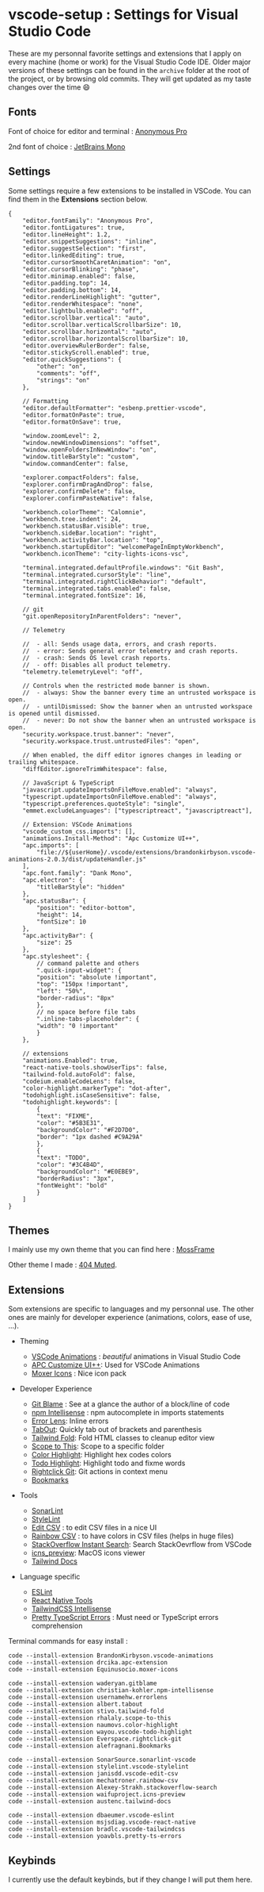 # vscode-setup : Settings for Visual Studio Code

These are my personnal favorite settings and extensions that I apply on every machine (home or work) for the Visual Studio Code IDE.
Older major versions of these settings can be found in the `archive` folder at the root of the project, or by browsing old commits. They will get updated as my taste changes over the time 😄

## Fonts

Font of choice for editor and terminal : [Anonymous Pro](https://fonts.google.com/specimen/Anonymous+Pro)

2nd font of choice : [JetBrains Mono](https://www.jetbrains.com/fr-fr/lp/mono/)

## Settings

Some settings require a few extensions to be installed in VSCode. You can find them in the **Extensions** section below.

    {
    	"editor.fontFamily": "Anonymous Pro",
    	"editor.fontLigatures": true,
    	"editor.lineHeight": 1.2,
    	"editor.snippetSuggestions": "inline",
    	"editor.suggestSelection": "first",
    	"editor.linkedEditing": true,
    	"editor.cursorSmoothCaretAnimation": "on",
    	"editor.cursorBlinking": "phase",
    	"editor.minimap.enabled": false,
    	"editor.padding.top": 14,
    	"editor.padding.bottom": 14,
    	"editor.renderLineHighlight": "gutter",
    	"editor.renderWhitespace": "none",
    	"editor.lightbulb.enabled": "off",
    	"editor.scrollbar.vertical": "auto",
    	"editor.scrollbar.verticalScrollbarSize": 10,
    	"editor.scrollbar.horizontal": "auto",
    	"editor.scrollbar.horizontalScrollbarSize": 10,
    	"editor.overviewRulerBorder": false,
    	"editor.stickyScroll.enabled": true,
    	"editor.quickSuggestions": {
    		"other": "on",
    		"comments": "off",
    		"strings": "on"
    	},

    	// Formatting
    	"editor.defaultFormatter": "esbenp.prettier-vscode",
    	"editor.formatOnPaste": true,
    	"editor.formatOnSave": true,

    	"window.zoomLevel": 2,
    	"window.newWindowDimensions": "offset",
    	"window.openFoldersInNewWindow": "on",
    	"window.titleBarStyle": "custom",
    	"window.commandCenter": false,

    	"explorer.compactFolders": false,
    	"explorer.confirmDragAndDrop": false,
    	"explorer.confirmDelete": false,
    	"explorer.confirmPasteNative": false,

    	"workbench.colorTheme": "Calomnie",
    	"workbench.tree.indent": 24,
    	"workbench.statusBar.visible": true,
    	"workbench.sideBar.location": "right",
    	"workbench.activityBar.location": "top",
    	"workbench.startupEditor": "welcomePageInEmptyWorkbench",
    	"workbench.iconTheme": "city-lights-icons-vsc",

    	"terminal.integrated.defaultProfile.windows": "Git Bash",
    	"terminal.integrated.cursorStyle": "line",
    	"terminal.integrated.rightClickBehavior": "default",
    	"terminal.integrated.tabs.enabled": false,
    	"terminal.integrated.fontSize": 16,

    	// git
    	"git.openRepositoryInParentFolders": "never",

    	// Telemetry

    	//  - all: Sends usage data, errors, and crash reports.
    	//  - error: Sends general error telemetry and crash reports.
    	//  - crash: Sends OS level crash reports.
    	//  - off: Disables all product telemetry.
    	"telemetry.telemetryLevel": "off",

    	// Controls when the restricted mode banner is shown.
    	//  - always: Show the banner every time an untrusted workspace is open.
    	//  - untilDismissed: Show the banner when an untrusted workspace is opened until dismissed.
    	//  - never: Do not show the banner when an untrusted workspace is open.
    	"security.workspace.trust.banner": "never",
    	"security.workspace.trust.untrustedFiles": "open",

    	// When enabled, the diff editor ignores changes in leading or trailing whitespace.
    	"diffEditor.ignoreTrimWhitespace": false,

    	// JavaScript & TypeScript
    	"javascript.updateImportsOnFileMove.enabled": "always",
    	"typescript.updateImportsOnFileMove.enabled": "always",
    	"typescript.preferences.quoteStyle": "single",
    	"emmet.excludeLanguages": ["typescriptreact", "javascriptreact"],

    	// Extension: VSCode Animations
    	"vscode_custom_css.imports": [],
    	"animations.Install-Method": "Apc Customize UI++",
    	"apc.imports": [
    		"file://${userHome}/.vscode/extensions/brandonkirbyson.vscode-animations-2.0.3/dist/updateHandler.js"
    	],
    	"apc.font.family": "Dank Mono",
    	"apc.electron": {
    		"titleBarStyle": "hidden"
    	},
    	"apc.statusBar": {
    		"position": "editor-bottom",
    		"height": 14,
    		"fontSize": 10
    	},
    	"apc.activityBar": {
    		"size": 25
    	},
    	"apc.stylesheet": {
    		// command palette and others
    		".quick-input-widget": {
    		"position": "absolute !important",
    		"top": "150px !important",
    		"left": "50%",
    		"border-radius": "8px"
    		},
    		// no space before file tabs
    		".inline-tabs-placeholder": {
    		"width": "0 !important"
    		}
    	},

    	// extensions
    	"animations.Enabled": true,
    	"react-native-tools.showUserTips": false,
    	"tailwind-fold.autoFold": false,
    	"codeium.enableCodeLens": false,
    	"color-highlight.markerType": "dot-after",
    	"todohighlight.isCaseSensitive": false,
    	"todohighlight.keywords": [
    		{
    		"text": "FIXME",
    		"color": "#5B3E31",
    		"backgroundColor": "#F2D7D0",
    		"border": "1px dashed #C9A29A"
    		},
    		{
    		"text": "TODO",
    		"color": "#3C4B4D",
    		"backgroundColor": "#E0EBE9",
    		"borderRadius": "3px",
    		"fontWeight": "bold"
    		}
    	]
    }

## Themes

I mainly use my own theme that you can find here : [MossFrame](https://github.com/404mat/mossframe)

Other theme I made : [404 Muted](https://github.com/404mat/404muted).

## Extensions

Som extensions are specific to languages and my personnal use. The other ones are mainly for developer experience (animations, colors, ease of use, ...).

- Theming

  - [VSCode Animations](https://marketplace.visualstudio.com/items?itemName=BrandonKirbyson.vscode-animations) : _beautiful_ animations in Visual Studio Code
  - [APC Customize UI++](https://marketplace.visualstudio.com/items?itemName=drcika.apc-extension): Used for VSCode Animations
  - [Moxer Icons](https://marketplace.visualstudio.com/items?itemName=Equinusocio.moxer-icons) : Nice icon pack

- Developer Experience

  - [Git Blame](https://marketplace.visualstudio.com/items?itemName=waderyan.gitblame) : See at a glance the author of a block/line of code
  - [npm Intellisense](https://marketplace.visualstudio.com/items?itemName=christian-kohler.npm-intellisense) : npm autocomplete in imports statements
  - [Error Lens](https://marketplace.visualstudio.com/items?itemName=usernamehw.errorlens): Inline errors
  - [TabOut](https://marketplace.visualstudio.com/items?itemName=albert.TabOut): Quickly tab out of brackets and parenthesis
  - [Tailwind Fold](https://marketplace.visualstudio.com/items?itemName=stivo.tailwind-fold): Fold HTML classes to cleanup editor view
  - [Scope to This](https://marketplace.visualstudio.com/items?itemName=rhalaly.scope-to-this): Scope to a specific folder
  - [Color Highlight](https://marketplace.visualstudio.com/items?itemName=naumovs.color-highlight): Highlight hex codes colors
  - [Todo Highlight](https://marketplace.visualstudio.com/items?itemName=wayou.vscode-todo-highlight): Highlight todo and fixme words
  - [Rightclick Git](https://marketplace.visualstudio.com/items?itemName=Everspace.rightclick-git): Git actions in context menu
  - [Bookmarks](https://marketplace.visualstudio.com/items?itemName=alefragnani.Bookmarks)

- Tools

  - [SonarLint](https://marketplace.visualstudio.com/items?itemName=SonarSource.sonarlint-vscode)
  - [StyleLint](https://marketplace.visualstudio.com/items?itemName=stylelint.vscode-stylelint)
  - [Edit CSV](https://marketplace.visualstudio.com/items?itemName=janisdd.vscode-edit-csv) : to edit CSV files in a nice UI
  - [Rainbow CSV](https://marketplace.visualstudio.com/items?itemName=mechatroner.rainbow-csv) : to have colors in CSV files (helps in huge files)
  - [StackOverflow Instant Search](https://marketplace.visualstudio.com/items?itemName=Alexey-Strakh.stackoverflow-search): Search StackOevrflow from VSCode
  - [icns_preview](https://marketplace.visualstudio.com/items?itemName=waifuproject.icns-preview): MacOS icons viewer
  - [Tailwind Docs](https://marketplace.visualstudio.com/items?itemName=austenc.tailwind-docs)

- Language specific

  - [ESLint](https://marketplace.visualstudio.com/items?itemName=dbaeumer.vscode-eslint)
  - [React Native Tools](https://marketplace.visualstudio.com/items?itemName=msjsdiag.vscode-react-native)
  - [TailwindCSS Intellisense](https://marketplace.visualstudio.com/items?itemName=bradlc.vscode-tailwindcss)
  - [Pretty TypeScript Errors](https://marketplace.visualstudio.com/items?itemName=yoavbls.pretty-ts-errors) : Must need or TypeScript errors comprehension

Terminal commands for easy install :

    code --install-extension BrandonKirbyson.vscode-animations
    code --install-extension drcika.apc-extension
    code --install-extension Equinusocio.moxer-icons

    code --install-extension waderyan.gitblame
    code --install-extension christian-kohler.npm-intellisense
    code --install-extension usernamehw.errorlens
    code --install-extension albert.tabout
    code --install-extension stivo.tailwind-fold
    code --install-extension rhalaly.scope-to-this
    code --install-extension naumovs.color-highlight
    code --install-extension wayou.vscode-todo-highlight
    code --install-extension Everspace.rightclick-git
    code --install-extension alefragnani.Bookmarks

    code --install-extension SonarSource.sonarlint-vscode
    code --install-extension stylelint.vscode-stylelint
    code --install-extension janisdd.vscode-edit-csv
    code --install-extension mechatroner.rainbow-csv
    code --install-extension Alexey-Strakh.stackoverflow-search
    code --install-extension waifuproject.icns-preview
    code --install-extension austenc.tailwind-docs

    code --install-extension dbaeumer.vscode-eslint
    code --install-extension msjsdiag.vscode-react-native
    code --install-extension bradlc.vscode-tailwindcss
    code --install-extension yoavbls.pretty-ts-errors

## Keybinds

I currently use the default keybinds, but if they change I will put them here.
